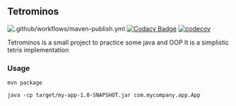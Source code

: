 ## Tetrominos
![.github/workflows/maven-publish.yml](https://github.com/alngo/Edu-Tetrominos/workflows/.github/workflows/maven-publish.yml/badge.svg)
[![Codacy Badge](https://app.codacy.com/project/badge/Grade/f1b4a77a148646dba4c22b06ddc5b230)](https://www.codacy.com/manual/alngo/Edu-Tetrominos?utm_source=github.com&amp;utm_medium=referral&amp;utm_content=alngo/Edu-Tetrominos&amp;utm_campaign=Badge_Grade)
[![codecov](https://codecov.io/gh/alngo/Edu-Tetrominos/branch/master/graph/badge.svg)](https://codecov.io/gh/alngo/Edu-Tetrominos)

Tetrominos is a small project to practice some java and OOP
It is a simplistic tetris implementation

### Usage
```
mvn package
```
```
java -cp target/my-app-1.0-SNAPSHOT.jar com.mycompany.app.App
```
